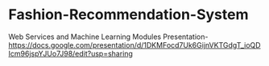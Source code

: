 # Fashion-Recommendation-System
Web Services and Machine Learning Modules
Presentation-https://docs.google.com/presentation/d/1DKMFocd7Uk6GijnVKTGdgT_ioQDIcm96jspYJUo7J98/edit?usp=sharing

